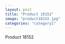 ```yaml
---
layout: post
title: "Product 18152"
image: "product18152.jpg"
categories: "category1"
---
```

Product 18152

